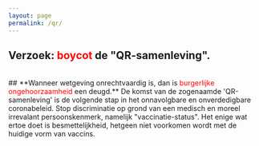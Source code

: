 ```yaml
---
layout: page
permalink: /qr/
---
```

## **Verzoek: <font color="red">boycot</font> de "QR-samenleving".**
<br >
## **Wanneer wetgeving onrechtvaardig is, dan is <font color="red">burgerlijke ongehoorzaamheid</font> een deugd.**
De komst van de zogenaamde 'QR-samenleving' is de volgende stap in het onnavolgbare en onverdedigbare coronabeleid. Stop discriminatie op grond van een medisch en moreel irrevalant persoonskenmerk, namelijk "vaccinatie-status". Het enige wat ertoe doet is besmettelijkheid, hetgeen niet voorkomen wordt met de huidige vorm van vaccins. 